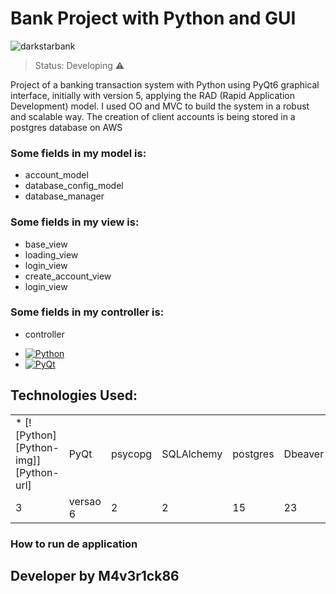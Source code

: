 <h1> Bank Project with Python and GUI </h1>

![darkstarbank](https://github.com/M4v3r1ck86/bank-project-with-python/assets/25252471/78eade45-10e9-4b94-a235-2a3b3e55eed4)

> Status: Developing ⚠️

Project of a banking transaction system with Python using PyQt6 graphical interface, initially with version 5,
applying the RAD (Rapid Application Development) model.
I used OO and MVC to build the system in a robust and scalable way.
The creation of client accounts is being stored in a postgres database on AWS

### Some fields in my model is:
+ account_model
+ database_config_model
+ database_manager

### Some fields in my view is:
+ base_view
+ loading_view
+ login_view
+ create_account_view
+ login_view

### Some fields in my controller is:
+ controller
* [![Python][Python-img]][Python-url]
* [![PyQt][PyQt6-img]][PyQt6-url]
## Technologies Used: 
<table>
  <tr>
    <td>* [![Python][Python-img]][Python-url]</td>
    <td>PyQt</td>
    <td>psycopg</td>
    <td>SQLAlchemy</td>
    <td>postgres</td>
    <td>Dbeaver</td>
    <td>AWS</td>
  </tr>
  <tr>
    <td>3</td>
    <td>versao 6</td>
    <td>2</td>
    <td>2</td>
    <td>15</td>
    <td>23</td>
    <td>2023</td>
  </tr>
</table>


### How to run de application

## Developer by M4v3r1ck86


<!-- MARKDOWN LINKS & IMAGES -->
<!-- https://www.markdownguide.org/basic-syntax/#reference-style-links -->
[contributors-shield]: https://img.shields.io/github/contributors/othneildrew/Best-README-Template.svg?style=for-the-badge
[contributors-url]: https://github.com/othneildrew/Best-README-Template/graphs/contributors
[forks-shield]: https://img.shields.io/github/forks/othneildrew/Best-README-Template.svg?style=for-the-badge
[forks-url]: https://github.com/othneildrew/Best-README-Template/network/members
[stars-shield]: https://img.shields.io/github/stars/othneildrew/Best-README-Template.svg?style=for-the-badge
[stars-url]: https://github.com/othneildrew/Best-README-Template/stargazers
[issues-shield]: https://img.shields.io/github/issues/othneildrew/Best-README-Template.svg?style=for-the-badge
[issues-url]: https://github.com/othneildrew/Best-README-Template/issues
[license-shield]: https://img.shields.io/github/license/othneildrew/Best-README-Template.svg?style=for-the-badge
[license-url]: https://github.com/othneildrew/Best-README-Template/blob/master/LICENSE.txt
[linkedin-shield]: https://img.shields.io/badge/-LinkedIn-black.svg?style=for-the-badge&logo=linkedin&colorB=555
[linkedin-url]: https://linkedin.com/in/othneildrew
[product-screenshot]: images/screenshot.png
[Next.js]: https://img.shields.io/badge/next.js-000000?style=for-the-badge&logo=nextdotjs&logoColor=white
[Next-url]: https://nextjs.org/
[React.js]: https://img.shields.io/badge/React-20232A?style=for-the-badge&logo=react&logoColor=61DAFB
[React-url]: https://reactjs.org/
[Vue.js]: https://img.shields.io/badge/Vue.js-35495E?style=for-the-badge&logo=vuedotjs&logoColor=4FC08D
[Vue-url]: https://vuejs.org/
[Angular.io]: https://img.shields.io/badge/Angular-DD0031?style=for-the-badge&logo=angular&logoColor=white
[Angular-url]: https://angular.io/
[Svelte.dev]: https://img.shields.io/badge/Svelte-4A4A55?style=for-the-badge&logo=svelte&logoColor=FF3E00
[Svelte-url]: https://svelte.dev/
[Laravel.com]: https://img.shields.io/badge/Laravel-FF2D20?style=for-the-badge&logo=laravel&logoColor=white
[Laravel-url]: https://laravel.com
[Bootstrap.com]: https://img.shields.io/badge/Bootstrap-563D7C?style=for-the-badge&logo=bootstrap&logoColor=white
[Bootstrap-url]: https://getbootstrap.com
[JQuery.com]: https://img.shields.io/badge/jQuery-0769AD?style=for-the-badge&logo=jquery&logoColor=white
[JQuery-url]: https://jquery.com 
[Python-img]: https://img.shields.io/badge/python3-python?logo=Python&color=%23fbff00
[Python-url]: https://www.python.org/
[PyQt6-img]: https://img.shields.io/badge/PyQt6-PyQt?logo=PyQt&color=%23397c2c
[PyQt6-url]: https://pypi.org/project/PyQt6/
